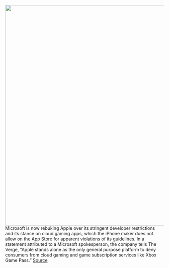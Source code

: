 <img src='https://cdn.vox-cdn.com/thumbor/5aS9_Qd2aWlvscIQxIme-rBzNFs=/0x0:5760x3840/1200x800/filters:focal(2420x1460:3340x2380)/cdn.vox-cdn.com/uploads/chorus_image/image/67168772/microsoft_xcloud_e3_2019_1.0.jpg' width='700px' /><br/>
Microsoft is now rebuking Apple over its stringent developer restrictions and its stance on cloud gaming apps, which the iPhone maker does not allow on the App Store for apparent violations of its guidelines. In a statement attributed to a Microsoft spokesperson, the company tells The Verge, “Apple stands alone as the only general purpose platform to deny consumers from cloud gaming and game subscription services like Xbox Game Pass.”
<a href='https://www.theverge.com/2020/8/6/21358074/microsoft-xcloud-cloud-gaming-condems-apple-app-store-rules-iphone-ios'> Source <a/>